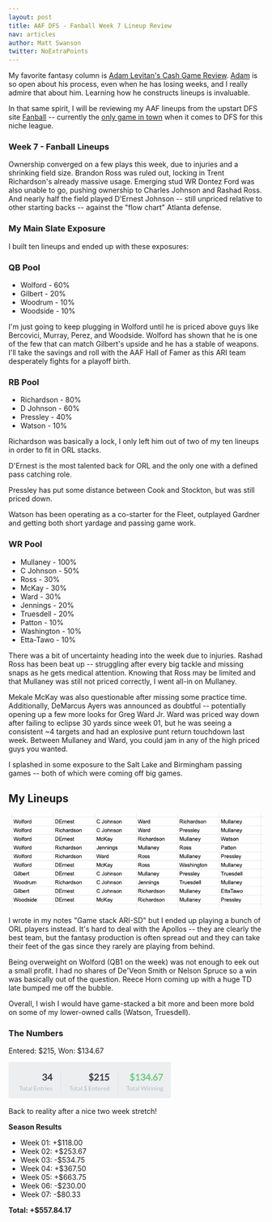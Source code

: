 ```yaml
---
layout: post
title: AAF DFS - Fanball Week 7 Lineup Review
nav: articles
author: Matt Swanson
twitter: NoExtraPoints
---
```


My favorite fantasy column is [Adam Levitan's Cash Game Review](https://www.draftkings.com/playbook/nfl/fantasy-football-adam-levitans-week-17-cash-game-review). [Adam](https://twitter.com/adamlevitan) is so open about his process, even when he has losing weeks, and I really admire that about him. Learning how he constructs lineups is invaluable.

In that same spirit, I will be reviewing my AAF lineups from the upstart DFS site [Fanball](https://www.fanball.com) -- currently the [only game in town](/ultimate-guide-to-aaf-fantasy) when it comes to DFS for this niche league.

<h3 class="team-header aaf-header">Week 7 - Fanball Lineups</h3>

Ownership converged on a few plays this week, due to injuries and a shrinking field size. Brandon Ross was ruled out, locking in Trent Richardson's already massive usage. Emerging stud WR Dontez Ford was also unable to go, pushing ownership to Charles Johnson and Rashad Ross. And nearly half the field played D'Ernest Johnson -- still unpriced relative to other starting backs -- against the "flow chart" Atlanta defense.

<h3 class="aaf-header-small">My Main Slate Exposure</h3>

I built ten lineups and ended up with these exposures:

### QB Pool

- Wolford - 60%
- Gilbert - 20%
- Woodrum - 10%
- Woodside - 10%

I'm just going to keep plugging in Wolford until he is priced above guys like Bercovici, Murray, Perez, and Woodside. Wolford has shown that he is one of the few that can match Gilbert's upside and he has a stable of weapons. I'll take the savings and roll with the AAF Hall of Famer as this ARI team desperately fights for a playoff birth.

### RB Pool

- Richardson - 80%
- D Johnson - 60%
- Pressley - 40%
- Watson - 10%

Richardson was basically a lock, I only left him out of two of my ten lineups in order to fit in ORL stacks.

D'Ernest is the most talented back for ORL and the only one with a defined pass catching role.

Pressley has put some distance between Cook and Stockton, but was still priced down.

Watson has been operating as a co-starter for the Fleet, outplayed Gardner and getting both short yardage and passing game work.

### WR Pool

- Mullaney - 100%
- C Johnson - 50%
- Ross - 30%
- McKay - 30%
- Ward - 30%
- Jennings - 20%
- Truesdell - 20%
- Patton - 10%
- Washington - 10%
- Etta-Tawo - 10%

There was a bit of uncertainty heading into the week due to injuries. Rashad Ross has been beat up -- struggling after every big tackle and missing snaps as he gets medical attention. Knowing that Ross may be limited and that Mullaney was still not priced correctly, I went all-in on Mullaney.

Mekale McKay was also questionable after missing some practice time. Additionally, DeMarcus Ayers was announced as doubtful -- potentially opening up a few more looks for Greg Ward Jr. Ward was priced way down after failing to eclipse 30 yards since week 01, but he was seeing a consistent ~4 targets and had an explosive punt return touchdown last week. Between Mullaney and Ward, you could jam in any of the high priced guys you wanted.

I splashed in some exposure to the Salt Lake and Birmingham passing games -- both of which were coming off big games.

## My Lineups

![](/images/fanball-week-7-lineups.png)

I wrote in my notes "Game stack ARI-SD" but I ended up playing a bunch of ORL players instead. It's hard to deal with the Apollos -- they are clearly the best team, but the fantasy production is often spread out and they can take their feet of the gas since they rarely are playing from behind.

Being overweight on Wolford (QB1 on the week) was not enough to eek out a small profit. I had no shares of De'Veon Smith or Nelson Spruce so a win was basically out of the question. Reece Horn coming up with a huge TD late bumped me off the bubble.

Overall, I wish I would have game-stacked a bit more and been more bold on some of my lower-owned calls (Watson, Truesdell).

<h3 class="aaf-header-small">The Numbers</h3>

Entered: $215, Won: $134.67

![](/images/fanball-week-7-results.png)

Back to reality after a nice two week stretch!

**Season Results**

- Week 01: +\$118.00
- Week 02: +\$253.67
- Week 03: -\$534.75
- Week 04: +\$367.50
- Week 05: +\$663.75
- Week 06: -\$230.00
- Week 07: -$80.33

**Total: +\$557.84.17**

